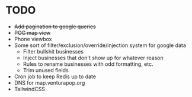 # TODO

* ~~Add pagination to google queries~~
* ~~POC map view~~
* Phone viewbox
* Some sort of filter/exclusion/override/injection system for google data
  * Filter bullshit businesses
  * Inject businesses that don't show up for whatever reason
  * Rules to rename businesses with odd formatting, etc.
  * Trim unused fields
* Cron job to keep Redis up to date
* DNS for map.venturapop.org
* TailwindCSS